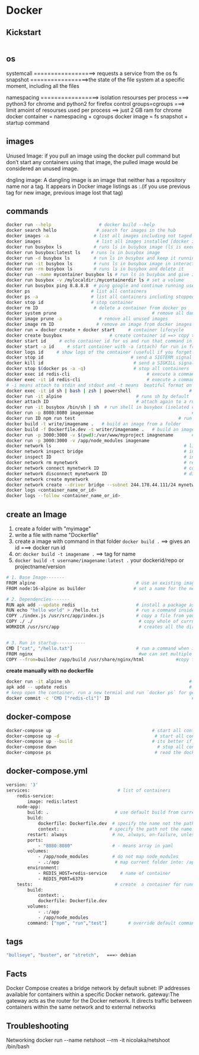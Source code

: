 

# Docker

## Kickstart
```bash

```

## os
systemcall ==================> requests a service from the os
fs snapshot =================>the state of the file system at a specific moment, including all the files


namespacing =================> isolation resourses per process ===> python3 for chrome and python2 for firefox
control groups=cgroups   ===> limit amoint of resourses used per process ==> just 2 GB ram for chrome
docker container = namespacing + cgroups
docker image      = fs snapshot  + startup command


## images

Unused Image: if you pull an image using the docker pull command but don’t start any containers using that image, the pulled image would be considered an unused image.

dngling image: A dangling image is an image that neither has a repository name nor a tag. It appears in Docker image listings as <none>:<none>.(if you use previous tag for new image, previous image lost that tag)

## commands
```bash
docker run --help                  # docker build --help
docker search hello               # search for images in the hub
docker images -a                 # list all images including not taged    
docker images                     # list all images installed [docker image ls]
docker run busybox ls            # runs ls in busybox image (ls is executable inside the image)
docker run busybox:latest ls    # runs ls in busybox image
docker run -d busybox ls         # run ls in busybox and keep it running in detached mode
docker run -it busybox ls        # runs ls in busybox image in interactive mode (beatiful output)
docker run -rm busybox ls        # runs ls in busybox and delete it
docker run --name mycontainer busybox ls # run ls in busybox and give it a name [no need to ps for get id]
docker run busybox -v /mylocaldir:/mycontainerdir ls # set a volume
docker run busybox ping 8.8.8.8  # ping google and continue running usefull for docker ps
docker ps                       # list all containers
docker ps -a                    # list all containers including stopped
docker stop id                  # stop container
docker rm ID                     # delete a container from docker ps
docker system prune                                    # remove all dangling images and clear caches
docker image prune -a              # remove all unused images
docker image rm ID                # remove an image from docker images
docker run = docker create + docker start     # container lifecycle
docker create busybox                  # create container id ==> copy this id for "docker start" 
docker start id     # echo container id for us and run that command in background 
docker start -a id     # start container with -a (attach) for run in front of us 
docker logs id     # show logs of the container (usefull if you forget -a in start command)
docker stop id                                 # send a SIGTERM signal to the container(anytime you can stop)
docker kill id                                  # send a SIGKILL signal to the container (kill immediately)
docker stop $(docker ps -a -q)                  # stop all containers
docker exec id redis-cli                             # execute a command in a running container (inside the container and kick us back)
docker exec -it id redis-cli                         # execute a command in a running container and stay interactive terminal
# -i means attach to stdin and stdout and -t means  beatiful format on screen + auto complete + beatiful prompt
docker exec -it id sh | bash | zsh | powershell                      # getting a prompt   [ctrl + d = exit]
docker run -it alpine                            # runs sh by default 
docker attach ID                                 # attach again to a running container
docker run -it busybox /bin/sh | sh  # run shell in busybox (isolated container)
docker run -p 8080:8080 imagenmae                                     # expose port local:container
docker run ID npm run test                                       # run command in container
docker build -t write/imagename .   # build an image from a folder
docker build -f Dockerfile.dev -t writer/imagename .   # build an image from a custome Dockerfile
docker run -p 3000:3000 -v $(pwd):/var/www/myproject imagnename       #set voulme and map a reference from currnet dir in local to container
docker run -p 3000:3000 -v /app/node_modules imagename                 # set voulme and map the node_module from container to current dir in local
docker network ls                                                  # list all networks
docker network inspect bridge                                      # inspect a network
docker inspect ID                                                  # inspect a container
docker network rm mynetwork                                        # remove a network
docker network connect mynetwork ID                                # connect a container
docker network disconnect mynetwork ID                             # disconnect a container
docker network create mynetwork                                                 # create a network
docker network create --driver bridge --subnet 244.178.44.111/24 mynetwork   # create a network
docker logs <container_name_or_id>
docker logs --follow <container_name_or_id>
```


## create an Image

1. create a folder with "myimage"
2. write a file with name "Dockerfile"
3. create a image with command in that folder ```docker build .``` ==> gives an id ===> docker run id
4. or: `docker build -t imagename .` ==> tag for name
5. `docker build -t username/imagename:latest .`   your dockerid/repo or projectname/version

```bash
# 1. Base Image-------
FROM alpine                                      # use an existing image as a base (will download)
FROM node:16-alpine as builder                  # set a name for the new image node:<version>-<os>

# 2. Dependencies-------
RUN apk add --update redis                       # install a package as a dependency inside the image with "Alpine Package Keeper"
RUN echo "hello world" > /hello.txt              # run a command inside the image [RUN command will create a tmp container,exect that command, save that as a new container (snapshot) and remove it]
COPY ./index.js /usr/src/app/index.js            # copy a file from your local into the image
COPY ./ ./                                        # copy whole of currnet folder from your local into the image
WORKDIR /usr/src/app                              # creates all the directories. set the default directory in the start so you can use "COPY ./ ./"


# 3. Run in startup-----------
CMD ["cat", "/hello.txt"]                        # run a command when it starts [will run on the brand our new container]
FROM nginx                                        #we can set multiple base images
COPY --from=builder /app/build /usr/share/nginx/html            #copy from another image
```

**create manually with no dockerfile**

```bash
docker run -it alpine sh                                             # run a base image
apk add -- update redis                                              # run manaully your commands inside alpine
# keep open the container. run a new termial and run `docker ps` for getting ID 
docker commit -c 'CMD ["redis-cli"]' ID                               # in new terminal run this commnd for create a new container for ruunig ID 
```

## docker-compose

```bash
docker-compose up                                      # start all containers with interactive
docker-compose up -d                                    # start all containers with no interactive
docker-compose up --build                              # its better if you changed the docker-compose.yml
docker-compose down                                      # stop all containers
docker-compose ps                                       # read the docker-compose.yml file in current directory 
```

## docker-compose.yml

```bash
version: '3'
services:                                 # list of containers
    redis-service:
        image: redis:latest
    node-app:
        build: .                         # use default build from current folder (Dockerfile in current folder)
        build:
            dockerfile: Dockerfile.dev  # specify the name not the path
            context: .                 # specify the path not the name
        restart: always                 # no, always, on-failure, unless-stopped
        ports:
            - "8080:8080"               # - means array in yaml
        volumes:
            - /app/node_modules         # do not map node_modules
            - .:/app                     # map current folder into: /app in container
        environment:
            - REDIS_HOST=redis-service     # name of container
            - REDIS_PORT=6379
    tests:                               # create  a container for running tests
        build:
            context: .
            dockerfile: Dockerfile.dev
        volumes:
            - .:/app
            - /app/node_modules
        command: ["npm", "run","test"]        # override default command
```


## tags
```bash
"bullseye", "buster", or "stretch",   ===> debian
```
## Facts
Docker Compose creates a bridge network by default
subnet: IP addresses available for containers within a specific Docker network.
gateway:The gateway acts as the router for the Docker network. It directs traffic between containers within the same network and to external networks 

## Troubleshooting
Networking
docker run --name netshoot --rm -it nicolaka/netshoot /bin/bash
